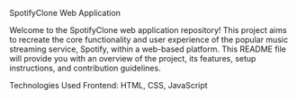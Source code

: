 SpotifyClone Web Application

Welcome to the SpotifyClone web application repository! This project aims to recreate the core functionality and user experience of the popular music streaming service, Spotify, within a web-based platform. This README file will provide you with an overview of the project, its features, setup instructions, and contribution guidelines.

Technologies Used
Frontend: HTML, CSS, JavaScript
